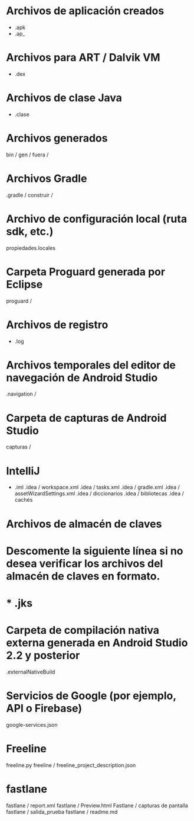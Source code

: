 
# Archivos de aplicación creados
* .apk
* .ap_

# Archivos para ART / Dalvik VM
* .dex

# Archivos de clase Java
* .clase

# Archivos generados
bin /
gen /
fuera /

# Archivos Gradle
.gradle /
construir /

# Archivo de configuración local (ruta sdk, etc.)
propiedades.locales

# Carpeta Proguard generada por Eclipse
proguard /

# Archivos de registro
* .log

# Archivos temporales del editor de navegación de Android Studio
.navigation /

# Carpeta de capturas de Android Studio
capturas /

# IntelliJ
* .iml
.idea / workspace.xml
.idea / tasks.xml
.idea / gradle.xml
.idea / assetWizardSettings.xml
.idea / diccionarios
.idea / bibliotecas
.idea / cachés

# Archivos de almacén de claves
# Descomente la siguiente línea si no desea verificar los archivos del almacén de claves en formato.
# * .jks

# Carpeta de compilación nativa externa generada en Android Studio 2.2 y posterior
.externalNativeBuild

# Servicios de Google (por ejemplo, API o Firebase)
google-services.json

# Freeline
freeline.py
freeline /
freeline_project_description.json

# fastlane
fastlane / report.xml
fastlane / Preview.html
Fastlane / capturas de pantalla
fastlane / salida_prueba
fastlane / readme.md
